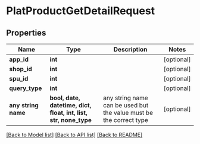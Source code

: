 # PlatProductGetDetailRequest


## Properties
Name | Type | Description | Notes
------------ | ------------- | ------------- | -------------
**app_id** | **int** |  | [optional] 
**shop_id** | **int** |  | [optional] 
**spu_id** | **int** |  | [optional] 
**query_type** | **int** |  | [optional] 
**any string name** | **bool, date, datetime, dict, float, int, list, str, none_type** | any string name can be used but the value must be the correct type | [optional]

[[Back to Model list]](../README.md#documentation-for-models) [[Back to API list]](../README.md#documentation-for-api-endpoints) [[Back to README]](../README.md)


